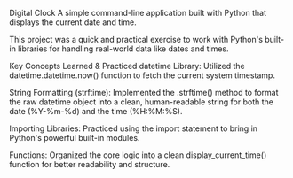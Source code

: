 Digital Clock
A simple command-line application built with Python that displays the current date and time.

This project was a quick and practical exercise to work with Python's built-in libraries for handling real-world data like dates and times.

Key Concepts Learned & Practiced
datetime Library: Utilized the datetime.datetime.now() function to fetch the current system timestamp.

String Formatting (strftime): Implemented the .strftime() method to format the raw datetime object into a clean, human-readable string for both the date (%Y-%m-%d) and the time (%H:%M:%S).

Importing Libraries: Practiced using the import statement to bring in Python's powerful built-in modules.

Functions: Organized the core logic into a clean display_current_time() function for better readability and structure.